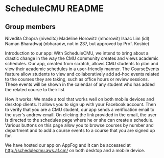 ScheduleCMU README
=============

Group members
--------------
Nivedita Chopra (niveditc)
Madeline Horowitz (mhorowit)
Isaac Lim (idl)
Naman Bharadwaj (nbharadw, not in 237, but approved by Prof. Kosbie)

Introduction to our app:
With ScheduleCMU, we intend to bring about a drastic change in the way the CMU community creates and views academic schedules. Our app, created from scratch, allows CMU students to plan and view their academic schedules in a user-friendly manner.
The CourseEvents feature allow students to view and collaboratively add ad-hoc events related to the courses they are taking, such as office hours or review sessions. These events will be shown in the calendar of any student who has added the related course to their list.


How it works:
We made a tool that works well on both mobile devices and desktop clients. It allows you to sign up with your Facebook account. Then to verify that you are a CMU student, our app sends a verification email to the user's andrew email. On clicking the link provided in the email, the user is directed to the schedules page where he or she can create a schedule. Various buttons on this page allow you to browse courses by number and department and to add a course events to a course that you are signed up for.

We have hosted our app on AppFog and it can be accessed at http://schedulecmu.aws.af.cm/ on both desktop and a mobile device.




